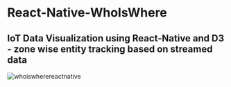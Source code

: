 # React-Native-WhoIsWhere
## IoT Data Visualization using React-Native and D3 - zone wise entity tracking based on streamed data

![whoiswherereactnative](https://cloud.githubusercontent.com/assets/16579000/22934781/32c9d412-f2f6-11e6-8fad-a9e4c2651469.png)

